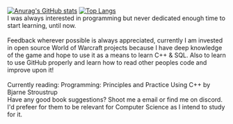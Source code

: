 [![Anurag's GitHub stats](https://github-readme-stats.vercel.app/api?username=branel&theme=dark)](https://github.com/anuraghazra/github-readme-stats)
[![Top Langs](https://github-readme-stats.vercel.app/api/top-langs/?username=anuraghazra&theme=dark&layout=compact)](https://github.com/anuraghazra/github-readme-stats) <br />
 I was always interested in programming but never dedicated enough time to start learning, until now. <br /><br />
 Feedback wherever possible is always appreciated, currently I am invested in open source World of Warcraft projects because I have deep knowledge of the game and hope to use it as a means to learn C++ & SQL. Also to learn to use GitHub properly and learn how to read other peoples code and improve upon it!<br /><br />
 Currently reading: Programming: Principles and Practice Using C++ by Bjarne Stroustrup<br />
 Have any good book suggestions? Shoot me a email or find me on discord. I'd prefeer for them to be relevant for Computer Science as I intend to study for it.
 
